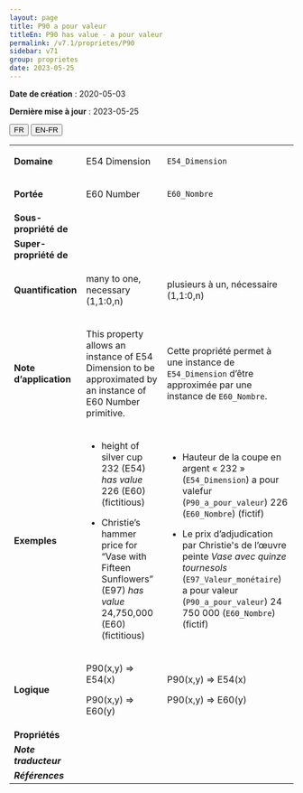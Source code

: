 ```yaml
---
layout: page
title: P90 a pour valeur
titleEn: P90 has value - a pour valeur
permalink: /v7.1/proprietes/P90
sidebar: v71
group: proprietes
date: 2023-05-25
---
```


**Date de création** : 2020-05-03

**Dernière mise à jour** : 2023-05-25

<div class="lang-buttons">
 <button id="fr" class="activate">FR</button>
 <button id="en-fr">EN-FR</button>
</div>

<table>
<tbody>
<tr>
<td><strong>Domaine</strong></td>
<td class="en">
<p>E54 Dimension</p>
</td>
<td>
<p><code class="language-plaintext highlighter-rouge">E54_Dimension</code></p>
</td>
</tr>
<tr>
<td><strong>Portée</strong></td>
<td class="en">
<p>E60 Number</p>
</td>
<td>
<p><code class="language-plaintext highlighter-rouge">E60_Nombre</code></p>
</td>
</tr>
<tr>
<td><strong>Sous-propriété de</strong></td>
<td class="en">
</td>
<td>
</td>
</tr>
<tr>
<td><strong>Super-propriété de</strong></td>
<td class="en">
</td>
<td>
</td>
</tr>
<tr>
<td><strong>Quantification</strong></td>
<td class="en">
<p>many to one, necessary (1,1:0,n)</p>
</td>
<td>
<p>plusieurs à un, nécessaire (1,1:0,n)</p>
</td>
</tr>
<tr>
<td><strong>Note d’application</strong></td>
<td class="en">
<p>This property allows an instance of E54 Dimension to be approximated by an instance of E60 Number primitive.</p>
</td>
<td>
<p>Cette propriété permet à une instance de <code class="language-plaintext highlighter-rouge">E54_Dimension</code> d’être approximée par une instance de <code class="language-plaintext highlighter-rouge">E60_Nombre</code>.</p>
</td>
</tr>
<tr>
<td><strong>Exemples</strong></td>
<td class="en">
<ul>
<li><p>height of silver cup 232 (E54) <em>has value </em>226 (E60) (fictitious)</p>
</li>
<li><p>Christie’s hammer price for “Vase with Fifteen Sunflowers” (E97) <em>has value</em> 24,750,000 (E60) (fictitious)</p>
</li>
</ul>
</td>
<td>
<ul>
<li><p>Hauteur de la coupe en argent « 232 » (<code class="language-plaintext highlighter-rouge">E54_Dimension</code>) a pour valefur (<code class="language-plaintext highlighter-rouge">P90_a_pour_valeur</code>) 226 (<code class="language-plaintext highlighter-rouge">E60_Nombre</code>) (fictif)</p>
</li>
<li><p>Le prix d’adjudication par Christie's de l’œuvre peinte <em>Vase avec quinze tournesols</em> (<code class="language-plaintext highlighter-rouge">E97_Valeur_monétaire</code>) a pour valeur (<code class="language-plaintext highlighter-rouge">P90_a_pour_valeur</code>) 24 750 000 (<code class="language-plaintext highlighter-rouge">E60_Nombre</code>) (fictif)</p>
</li>
</ul>
</td>
</tr>
<tr>
<td><strong>Logique</strong></td>
<td class="en">
<p>P90(x,y) ⇒ E54(x)</p>
<p>P90(x,y) ⇒ E60(y)</p>
</td>
<td>
<p>P90(x,y) ⇒ E54(x)</p>
<p>P90(x,y) ⇒ E60(y)</p>
</td>
</tr>
<tr>
<td><strong>Propriétés</strong></td>
<td class="en">
</td>
<td>
</td>
</tr>
<tr>
<td><strong><em>Note traducteur</em></strong></td>
<td colspan="2">
</td>
</tr>
<tr>
<td><strong><em>Références</em></strong></td>
<td colspan="2">
</td>
</tr>
</tbody>
</table>
